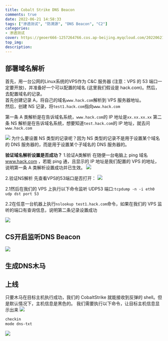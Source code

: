 ```yaml
---
title: Cobalt Strike DNS Beacon
comments: true
date: 2022-06-21 14:58:33
tags: ["渗透测试", "防溯源", "DNS Beacon", "C2"]
categories:
- 渗透测试
cover: https://geoer666-1257264766.cos.ap-beijing.myqcloud.com/20220621151802.png
top_img:
description:
---
```



## 部署域名解析
首先，用一台公网的Linux系统的VPS作为 C&C 服务器 (注意：VPS 的 53 端口一定要开放)，并准备好一个可以配置的域名 (这里我们假设是 hack.com)。然后，去配置域名的记录。  
首先创建记录 A，将自己的域名`www.hack.com`解析到 VPS 服务器地址。  
然后，创建 NS 记录，将`test1.hack.com`指向`www.hack.com` 

第一条 A 类解析是在告诉域名系统，`www.hack.com`的 IP 地址是`xx.xx.xx.xx`
第二条 NS 解析是在告诉域名系统，想要知道`test.hack.com`的 IP 地址，就去问`www.hack.com` 

![](https://geoer666-1257264766.cos.ap-beijing.myqcloud.com/20220621150543.png)
为什么要设置 NS 类型的记录呢？因为 NS 类型的记录不是用于设置某个域名的 DNS 服务器的，而是用于设置某个子域名的 DNS 服务器的。


**验证域名解析设置是否成功？**
1.验证A类解析
在随便一台电脑上 ping 域名 www.hack.com ，若能 ping 通，且显示的 IP 地址是我们配置的 VPS 的地址，说明第一条 A 类解析设置成功并已生效。
![](https://geoer666-1257264766.cos.ap-beijing.myqcloud.com/20220621150932.png)



2.验证NS解析
先查看VPS的53端口是否打开：
![](https://geoer666-1257264766.cos.ap-beijing.myqcloud.com/20220621152040.png)

2.1然后在我们的 VPS 上执行以下命令监听 UDP53 端口:`tcpdump -n -i eth0 udp dst port 53`

2.2在任意一台机器上执行`nslookup test1.hack.com`命令，如果在我们的 VPS 监听的端口有查询信息，说明第二条记录设置成功

![](https://geoer666-1257264766.cos.ap-beijing.myqcloud.com/20220621151411.png)



## CS开启监听DNS Beacon
![](https://geoer666-1257264766.cos.ap-beijing.myqcloud.com/20220621151802.png)



## 生成DNS木马


## 上线
只要木马在目标主机执行成功，我们的 CobaltStrike 就能接收到反弹的 shell。但是默认情况下，主机信息是黑色的。
我们需要执行以下命令，让目标主机信息显示出来
![](https://geoer666-1257264766.cos.ap-beijing.myqcloud.com/20220621152248.png)

```bash
checkin
mode dns-txt
```
![](https://geoer666-1257264766.cos.ap-beijing.myqcloud.com/20220621152311.png)




